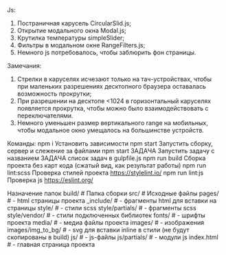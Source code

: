 

Js:
1. Постраничная карусель CircularSlid.js;  
2. Открытие модального окна Modal.js;
3. Крутилка температуры simpleSlider;
4. Фильтры в модальном окне RangeFilters.js;
5. Немного js потребовалось, чтобы заблюрить фон страницы.

Замечания:

1. Стрелки в каруселях исчезают только на тач-устройствах, чтобы при маленьких разрешениях десктопного браузера оставалась возможность прокрутки;
2. При разрешении на десктопе <1024 в горизонтальный каруселях появляется прокрутка, чтобы можно было взаимодействовать с переключателями.
3. Немного уменьшен размер вертикального range на мобильных, чтобы модальное окно умещалось на большинстве устройств.

Команды:
npm i Установить зависимости
npm start Запустить сборку, сервер и слежение за файлами
npm start ЗАДАЧА Запустить задачу с названием ЗАДАЧА список задач в gulpfile.js
npm run build Сборка проекта без карт кода (сжатый вид, как результат работы)
npm run lint:scss Проверка стилей проекта https://stylelint.io/
npm run lint:js Проверка js https://eslint.org/

Назначение папок
  build/            # Папка сборки
  src/              # Исходные файлы
  pages/            # - html страницы проекта
  _include/         # - фрагменты html для вставки на страницы
  style/            # - стили scss
  style/partials/   # - фрагменты scss
  style/vendor/     # - стили подключенных библиотек
  fonts/            # - шрифты проекта
  media/            # - медиа файлы проекта
  images/           # - изображения
  images/img_to_bg/ # - svg для вставки inline в стили (не будут скопированы в build)
  js/               # - js-файлы
  js/partials/      # - модули js
  index.html        # - главная страница проекта
